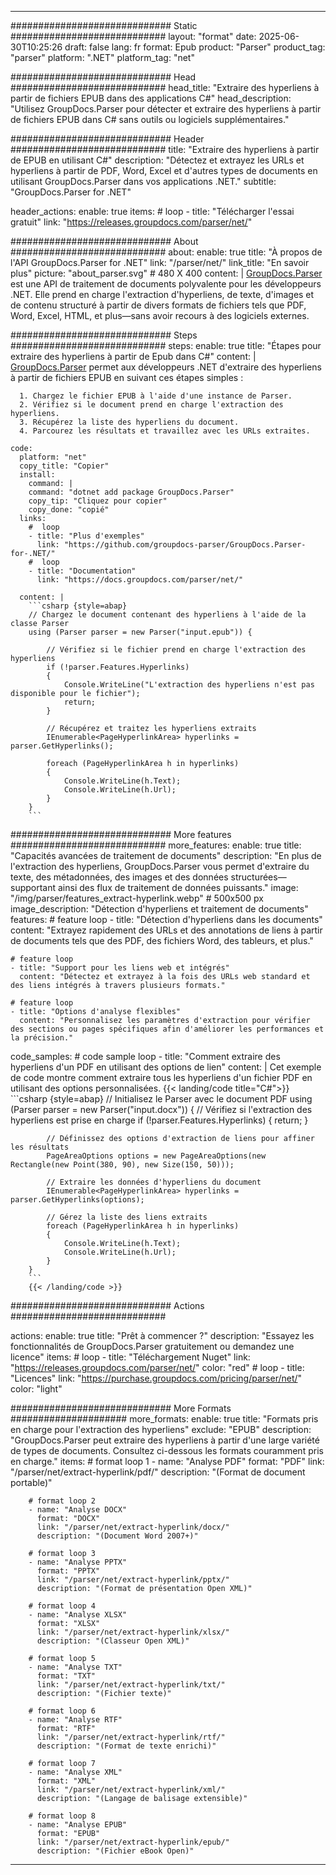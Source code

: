 


---
############################# Static ############################
layout: "format"
date:  2025-06-30T10:25:26
draft: false
lang: fr
format: Epub
product: "Parser"
product_tag: "parser"
platform: ".NET"
platform_tag: "net"

############################# Head ############################
head_title: "Extraire des hyperliens à partir de fichiers EPUB dans des applications C#"
head_description: "Utilisez GroupDocs.Parser pour détecter et extraire des hyperliens à partir de fichiers EPUB dans C# sans outils ou logiciels supplémentaires."

############################# Header ############################
title: "Extraire des hyperliens à partir de EPUB en utilisant C#" 
description: "Détectez et extrayez les URLs et hyperliens à partir de PDF, Word, Excel et d'autres types de documents en utilisant GroupDocs.Parser dans vos applications .NET."
subtitle: "GroupDocs.Parser for .NET" 

header_actions:
  enable: true
  items:
    #  loop
    - title: "Télécharger l'essai gratuit"
      link: "https://releases.groupdocs.com/parser/net/"
      
############################# About ############################
about:
    enable: true
    title: "À propos de l'API GroupDocs.Parser for .NET"
    link: "/parser/net/"
    link_title: "En savoir plus"
    picture: "about_parser.svg" # 480 X 400
    content: |
       [GroupDocs.Parser](/parser/net/) est une API de traitement de documents polyvalente pour les développeurs .NET. Elle prend en charge l'extraction d'hyperliens, de texte, d'images et de contenu structuré à partir de divers formats de fichiers tels que PDF, Word, Excel, HTML, et plus—sans avoir recours à des logiciels externes.

############################# Steps ############################
steps:
    enable: true
    title: "Étapes pour extraire des hyperliens à partir de Epub dans C#"
    content: |
      [GroupDocs.Parser](/parser/net/) permet aux développeurs .NET d'extraire des hyperliens à partir de fichiers EPUB en suivant ces étapes simples :
      
      1. Chargez le fichier EPUB à l'aide d'une instance de Parser.
      2. Vérifiez si le document prend en charge l'extraction des hyperliens.
      3. Récupérez la liste des hyperliens du document.
      4. Parcourez les résultats et travaillez avec les URLs extraites.
   
    code:
      platform: "net"
      copy_title: "Copier"
      install:
        command: |
        command: "dotnet add package GroupDocs.Parser"
        copy_tip: "Cliquez pour copier"
        copy_done: "copié"
      links:
        #  loop
        - title: "Plus d'exemples"
          link: "https://github.com/groupdocs-parser/GroupDocs.Parser-for-.NET/"
        #  loop
        - title: "Documentation"
          link: "https://docs.groupdocs.com/parser/net/"
          
      content: |
        ```csharp {style=abap}
        // Chargez le document contenant des hyperliens à l'aide de la classe Parser
        using (Parser parser = new Parser("input.epub")) {

            // Vérifiez si le fichier prend en charge l'extraction des hyperliens
            if (!parser.Features.Hyperlinks)
            {
                Console.WriteLine("L'extraction des hyperliens n'est pas disponible pour le fichier");
                return;
            }

            // Récupérez et traitez les hyperliens extraits
            IEnumerable<PageHyperlinkArea> hyperlinks = parser.GetHyperlinks();

            foreach (PageHyperlinkArea h in hyperlinks)
            {
                Console.WriteLine(h.Text);
                Console.WriteLine(h.Url);
            }
        }
        ```  

############################# More features ############################
more_features:
  enable: true
  title: "Capacités avancées de traitement de documents"
  description: "En plus de l'extraction des hyperliens, GroupDocs.Parser vous permet d'extraire du texte, des métadonnées, des images et des données structurées—supportant ainsi des flux de traitement de données puissants."
  image: "/img/parser/features_extract-hyperlink.webp" # 500x500 px
  image_description: "Détection d'hyperliens et traitement de documents"
  features:
    # feature loop
    - title: "Détection d'hyperliens dans les documents"
      content: "Extrayez rapidement des URLs et des annotations de liens à partir de documents tels que des PDF, des fichiers Word, des tableurs, et plus."

    # feature loop
    - title: "Support pour les liens web et intégrés"
      content: "Détectez et extrayez à la fois des URLs web standard et des liens intégrés à travers plusieurs formats."

    # feature loop
    - title: "Options d'analyse flexibles"
      content: "Personnalisez les paramètres d'extraction pour vérifier des sections ou pages spécifiques afin d'améliorer les performances et la précision."
      
  code_samples:
    # code sample loop
    - title: "Comment extraire des hyperliens d'un PDF en utilisant des options de lien"
      content: |
        Cet exemple de code montre comment extraire tous les hyperliens d'un fichier PDF en utilisant des options personnalisées.
        {{< landing/code title="C#">}}
        ```csharp {style=abap}
        //  Initialisez le Parser avec le document PDF
        using (Parser parser = new Parser("input.docx"))
        {
            // Vérifiez si l'extraction des hyperliens est prise en charge
            if (!parser.Features.Hyperlinks)
            {
                return;
            }

            // Définissez des options d'extraction de liens pour affiner les résultats
            PageAreaOptions options = new PageAreaOptions(new Rectangle(new Point(380, 90), new Size(150, 50)));

            // Extraire les données d'hyperliens du document
            IEnumerable<PageHyperlinkArea> hyperlinks = parser.GetHyperlinks(options);

            // Gérez la liste des liens extraits
            foreach (PageHyperlinkArea h in hyperlinks)
            {
                Console.WriteLine(h.Text);
                Console.WriteLine(h.Url);
            }
        }
        ```
        {{< /landing/code >}}


############################# Actions ############################

actions:
  enable: true
  title: "Prêt à commencer ?"
  description: "Essayez les fonctionnalités de GroupDocs.Parser gratuitement ou demandez une licence"
  items:
    #  loop
    - title: "Téléchargement Nuget"
      link: "https://releases.groupdocs.com/parser/net/"
      color: "red"
        #  loop
    - title: "Licences"
      link: "https://purchase.groupdocs.com/pricing/parser/net/"
      color: "light"


############################# More Formats #####################
more_formats:
    enable: true
    title: "Formats pris en charge pour l'extraction des hyperliens"
    exclude: "EPUB"
    description: "GroupDocs.Parser peut extraire des hyperliens à partir d'une large variété de types de documents. Consultez ci-dessous les formats couramment pris en charge."
    items: 
        # format loop 1
        - name: "Analyse PDF"
          format: "PDF"
          link: "/parser/net/extract-hyperlink/pdf/"
          description: "(Format de document portable)"
          
        # format loop 2
        - name: "Analyse DOCX"
          format: "DOCX"
          link: "/parser/net/extract-hyperlink/docx/"
          description: "(Document Word 2007+)"
          
        # format loop 3
        - name: "Analyse PPTX"
          format: "PPTX"
          link: "/parser/net/extract-hyperlink/pptx/"
          description: "(Format de présentation Open XML)"
          
        # format loop 4
        - name: "Analyse XLSX"
          format: "XLSX"
          link: "/parser/net/extract-hyperlink/xlsx/"
          description: "(Classeur Open XML)"
          
        # format loop 5
        - name: "Analyse TXT"
          format: "TXT"
          link: "/parser/net/extract-hyperlink/txt/"
          description: "(Fichier texte)"
          
        # format loop 6
        - name: "Analyse RTF"
          format: "RTF"
          link: "/parser/net/extract-hyperlink/rtf/"
          description: "(Format de texte enrichi)"
          
        # format loop 7
        - name: "Analyse XML"
          format: "XML"
          link: "/parser/net/extract-hyperlink/xml/"
          description: "(Langage de balisage extensible)"
          
        # format loop 8
        - name: "Analyse EPUB"
          format: "EPUB"
          link: "/parser/net/extract-hyperlink/epub/"
          description: "(Fichier eBook Open)"
         
          

---